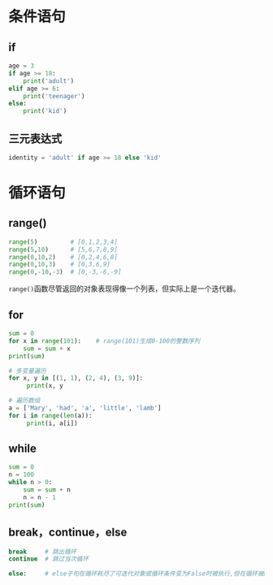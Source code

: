 # 条件语句

## if

```python
age = 3
if age >= 18:
    print('adult')
elif age >= 6:
    print('teenager')
else:
    print('kid')
```



## 三元表达式

```python
identity = 'adult' if age >= 18 else 'kid'
```





# 循环语句

## range()

```python
range(5)         # [0,1,2,3,4]
range(5,10)      # [5,6,7,8,9]
range(0,10,2)    # [0,2,4,6,8]
range(0,10,3)    # [0,3,6,9]
range(0,-10,-3)  # [0,-3,-6,-9]
```

`range()`函数尽管返回的对象表现得像一个列表，但实际上是一个迭代器。



## for

```python
sum = 0
for x in range(101):	# range(101)生成0-100的整数序列
    sum = sum + x
print(sum) 
```

```python
# 多变量遍历
for x, y in [(1, 1), (2, 4), (3, 9)]:
     print(x, y
```

```python
# 遍历数组
a = ['Mary', 'had', 'a', 'little', 'lamb']
for i in range(len(a)):
     print(i, a[i])
```



## while

```python
sum = 0
n = 100
while n > 0:
    sum = sum + n
    n = n - 1
print(sum)
```



## break，continue，else

```python
break	  # 跳出循环
continue  # 跳过当次循环

else:     # else子句在循环耗尽了可迭代对象或循环条件变为False时被执行,但在循环被break语句终止时不会执行
```
